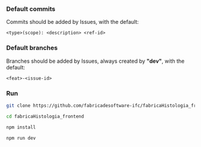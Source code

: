 ### Default commits

Commits should be added by Issues, with the default:

`<type>(scope): <description> <ref-id>`

### Default branches

Branches should be added by Issues, always created by __"dev"__, with the default:

`<feat>-<issue-id>`

### Run
```sh
git clone https://github.com/fabricadesoftware-ifc/fabricaHistologia_frontend.git
```
```sh
cd fabricaHistologia_frontend
```
```sh
npm install
```
```sh
npm run dev
```
